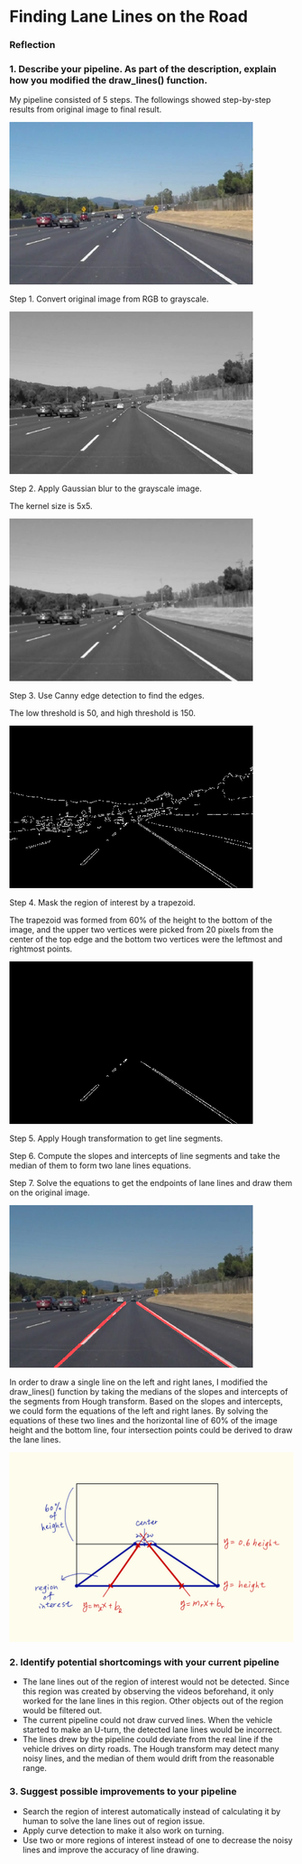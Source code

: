 # **Finding Lane Lines on the Road**

[//]: # (Image References)

[original]: ./pipeline_images/original.png "Original"
[gray]: ./pipeline_images/gray.png "Grayscale"
[blur_gray]: ./pipeline_images/blur_gray.png "Blur Grayscale"
[edges]: ./pipeline_images/edges.png "Edges"
[masked]: ./pipeline_images/masked.png "Masked"
[lines]: ./pipeline_images/lines.png "Lines"
[draw]: ./pipeline_images/draw.png "Draw"

### Reflection

### 1. Describe your pipeline. As part of the description, explain how you modified the draw_lines() function.

My pipeline consisted of 5 steps. The followings showed step-by-step results from original
image to final result.

![Original][original]

Step 1. Convert original image from RGB to grayscale.

![Grayscale][gray]

Step 2. Apply Gaussian blur to the grayscale image.

The kernel size is 5x5.

![Blur Grayscale][blur_gray]

Step 3. Use Canny edge detection to find the edges.

The low threshold is 50, and high threshold is 150.

![Edges][edges]

Step 4. Mask the region of interest by a trapezoid.

The trapezoid was formed from 60% of the height to the bottom of the image, and the
upper two vertices were picked from 20 pixels from the center of the top edge
and the bottom two vertices were the leftmost and rightmost points.

![Masked][masked]

Step 5. Apply Hough transformation to get line segments.

Step 6. Compute the slopes and intercepts of line segments and take the median
of them to form two lane lines equations.

Step 7. Solve the equations to get the endpoints of lane lines and draw them
on the original image.

![Lines][lines]

In order to draw a single line on the left and right lanes, I modified the
draw_lines() function by taking the medians of the slopes and intercepts of the
segments from Hough transform. Based on the slopes and intercepts, we could
form the equations of the left and right lanes. By solving the equations of
these two lines and the horizontal line of 60% of the image height and the
bottom line, four intersection points could be derived to draw the lane lines.

![Draw][draw]

### 2. Identify potential shortcomings with your current pipeline

* The lane lines out of the region of interest would not be detected. Since this
region was created by observing the videos beforehand, it only worked for the
lane lines in this region. Other objects out of the region would be filtered out.
* The current pipeline could not draw curved lines. When the vehicle started to
make an U-turn, the detected lane lines would be incorrect.
* The lines drew by the pipeline could deviate from the real line if the vehicle
drives on dirty roads. The Hough transform may detect many noisy lines, and the
median of them would drift from the reasonable range.

### 3. Suggest possible improvements to your pipeline

* Search the region of interest automatically instead of calculating it by human
to solve the lane lines out of region issue.
* Apply curve detection to make it also work on turning.
* Use two or more regions of interest instead of one to decrease the noisy lines
and improve the accuracy of line drawing.
